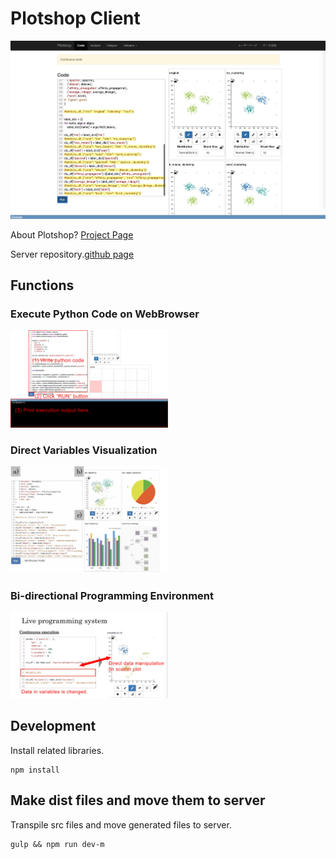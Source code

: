 # Plotshop Client

![plotshop_overview](/docs/img/plotshop_overview.jpg)

About Plotshop?
[Project Page](https://asai-kentaro.github.io/plotshop_server/)

Server repository.[github page](https://github.com/asai-kentaro/plotshop_server)


## Functions

### Execute Python Code on WebBrowser
<img src="/docs/img/plotshop_execcode.jpg" width=50%>

### Direct Variables Visualization
<img src="/docs/img/plotshop_variablesvis.png" width=50%>

### Bi-directional Programming Environment
<img src="/docs/img/plotshop_bi-direct.jpg" width=50%>


## Development

Install related libraries.
```
npm install
```

## Make dist files and move them to server

Transpile src files and move generated files to server.
```
gulp && npm run dev-m
```
